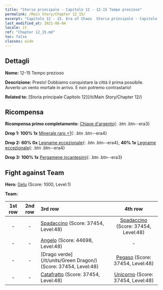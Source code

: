 ```yaml
---
title: "Storia principale - Capitolo 12 - 12-15 Tempo prezioso"
permalink: /Main Story/Chapter 12_15/
excerpt: "Capitolo 12 - 15. Era of Chaos  Storia principale - Capitolo 12_15. 12-15 Tempo prezioso"
last_modified_at: 2021-08-04
locale: it
ref: "Chapter 12_15.md"
toc: false
classes: wide
---
```


## Dettagli

 **Nome:** 12-15 Tempo prezioso

 **Descrizione:** Presto! Dobbiamo conquistare la città il prima possibile. Avverto un vento mortale in arrivo. E non potremo contrastarlo!

 **Related to:** [Storia principale Capitolo 12](/it/Main Story/Chapter 12/)

## Ricompensa

 **Ricompensa primo completamento:** [Chiave d'argento](/ItemsIT/con_693/){: .btn .btn--era3}

 **Drop 1:** **100% 1x** [Minerale raro +1](/ItemsIT/mat_40/){: .btn .btn--era4}

 **Drop 2:** **60% 0x** [Legname eccezionale](/ItemsIT/mat_34/){: .btn .btn--era4}, **40% 1x** [Legname eccezionale](/ItemsIT/mat_34/){: .btn .btn--era4}

 **Drop 3:** **100% 1x** [Pergamene incantesimi](/ItemsIT/con_694/){: .btn .btn--era3}


## Fight against Team
 **Hero:** [Gelu](/it/heroes/Gelu/) (Score: 1000, Level:1)

 **Team:**


  | 1st row | 2nd row | 3rd row | 4th row |
  |:----:|:----:|:----|:----:|
  | - | - | [Spadaccino](/it/units/Swordsman/) (Score: 37454, Level:48)  | [Spadaccino](/it/units/Swordsman/) (Score: 37454, Level:48)  |
  | - | - | [Angelo](/it/units/Angel/) (Score: 44698, Level:48)  | - |
  | - | - | [Drago verde](/it/units/Green Dragon/) (Score: 37454, Level:48)  | [Pegaso](/it/units/Pegasus/) (Score: 37454, Level:48)  |
  | - | - | [Catafratto](/it/units/Cavalier/) (Score: 37454, Level:48)  | [Unicorno](/it/units/Unicorn/) (Score: 37454, Level:48)  |


